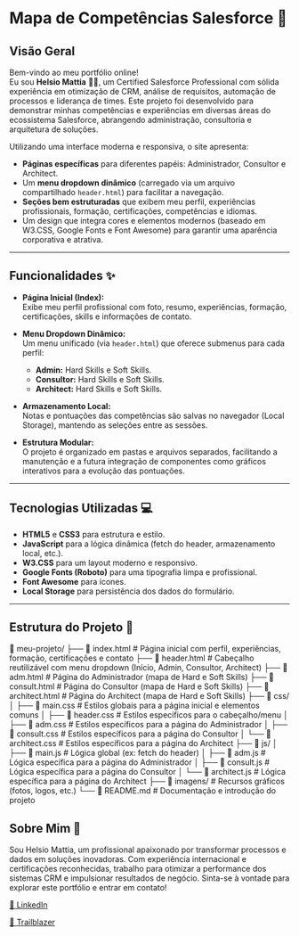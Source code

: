 # Mapa de Competências Salesforce 🚀

## Visão Geral

Bem-vindo ao meu portfólio online!  
Eu sou **Helsio Mattia** 👨‍💻, um Certified Salesforce Professional com sólida experiência em otimização de CRM, análise de requisitos, automação de processos e liderança de times. Este projeto foi desenvolvido para demonstrar minhas competências e experiências em diversas áreas do ecossistema Salesforce, abrangendo administração, consultoria e arquitetura de soluções.

Utilizando uma interface moderna e responsiva, o site apresenta:

- **Páginas específicas** para diferentes papéis: Administrador, Consultor e Architect.
- Um **menu dropdown dinâmico** (carregado via um arquivo compartilhado `header.html`) para facilitar a navegação.
- **Seções bem estruturadas** que exibem meu perfil, experiências profissionais, formação, certificações, competências e idiomas.
- Um design que integra cores e elementos modernos (baseado em W3.CSS, Google Fonts e Font Awesome) para garantir uma aparência corporativa e atrativa.

---

## Funcionalidades ✨

- **Página Inicial (Index):**  
  Exibe meu perfil profissional com foto, resumo, experiências, formação, certificações, skills e informações de contato.

- **Menu Dropdown Dinâmico:**  
  Um menu unificado (via `header.html`) que oferece submenus para cada perfil:  
  - **Admin:** Hard Skills e Soft Skills.  
  - **Consultor:** Hard Skills e Soft Skills.  
  - **Architect:** Hard Skills e Soft Skills.

- **Armazenamento Local:**  
  Notas e pontuações das competências são salvas no navegador (Local Storage), mantendo as seleções entre as sessões.

- **Estrutura Modular:**  
  O projeto é organizado em pastas e arquivos separados, facilitando a manutenção e a futura integração de componentes como gráficos interativos para a evolução das pontuações.

---

## Tecnologias Utilizadas 💻

- **HTML5** e **CSS3** para estrutura e estilo.
- **JavaScript** para a lógica dinâmica (fetch do header, armazenamento local, etc.).
- **W3.CSS** para um layout moderno e responsivo.
- **Google Fonts (Roboto)** para uma tipografia limpa e profissional.
- **Font Awesome** para ícones.
- **Local Storage** para persistência dos dados do formulário.

---

## Estrutura do Projeto 🌟

📁 meu-projeto/ ├── 📄 index.html # Página inicial com perfil, experiências, formação, certificações e contato
├── 📄 header.html # Cabeçalho reutilizável com menu dropdown (Início, Admin, Consultor, Architect)
├── 📄 adm.html # Página do Administrador (mapa de Hard e Soft Skills)
├── 📄 consult.html # Página do Consultor (mapa de Hard e Soft Skills)
├── 📄 architect.html # Página do Architect (mapa de Hard e Soft Skills)
├── 📁 css/
│ ├── 📄 main.css # Estilos globais para a página inicial e elementos comuns
│ ├── 📄 header.css # Estilos específicos para o cabeçalho/menu
│ ├── 📄 adm.css # Estilos específicos para a página do Administrador
│ ├── 📄 consult.css # Estilos específicos para a página do Consultor
│ └── 📄 architect.css # Estilos específicos para a página do Architect
├── 📁 js/
│ ├── 📄 main.js # Lógica global (ex: fetch do header)
│ ├── 📄 adm.js # Lógica específica para a página do Administrador
│ ├── 📄 consult.js # Lógica específica para a página do Consultor
│ └── 📄 architect.js # Lógica específica para a página do Architect
├── 📁 imagens/ # Recursos gráficos (fotos, logos, etc.)
└── 📄 README.md # Documentação e introdução do projeto

## Sobre Mim 💼

Sou Helsio Mattia, um profissional apaixonado por transformar processos e dados em soluções inovadoras. Com experiência internacional e certificações reconhecidas, trabalho para otimizar a performance dos sistemas CRM e impulsionar resultados de negócio. Sinta-se à vontade para explorar este portfólio e entrar em contato!

<a href="https://www.linkedin.com/in/helsiomattia" target="_blank">🔗 LinkedIn</a>

<a href="https://trailblazer.me/id/helsiomattia" target="_blank">🔗 Trailblazer</a>

